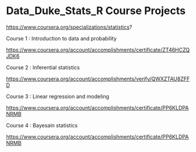 # Data_Duke_Stats_R Course Projects 

https://www.coursera.org/specializations/statistics?

Course 1 : Introduction to data and probability 

https://www.coursera.org/account/accomplishments/certificate/ZT46HCZQJDK6

Course 2 : Inferential statistics 

https://www.coursera.org/account/accomplishments/verify/QWXZTAU8ZFFD

Course 3 : Linear regression and modeling 

https://www.coursera.org/account/accomplishments/certificate/PP6KLDPANRMB

Course 4 : Bayesain statistics 

https://www.coursera.org/account/accomplishments/certificate/PP6KLDPANRMB

